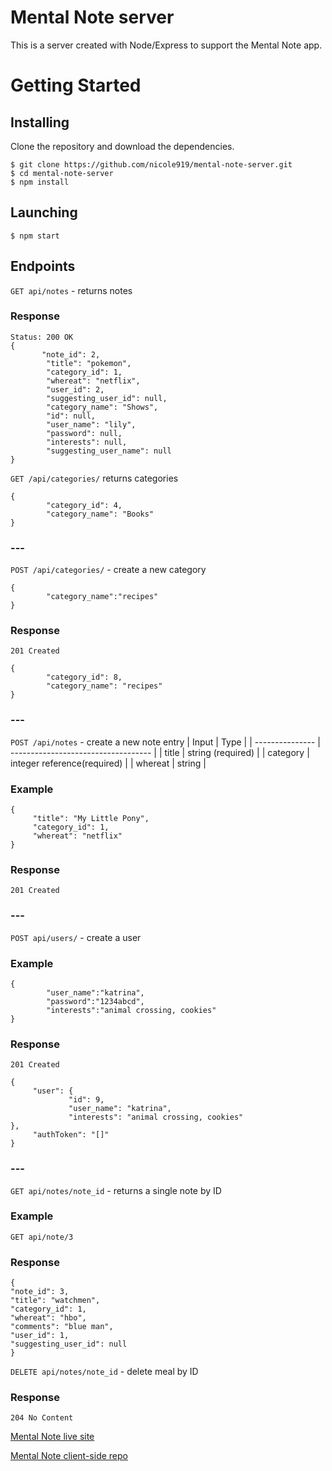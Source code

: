 # Mental Note server

This is a server created with Node/Express to support the Mental Note app.

# Getting Started

## Installing

Clone the repository and download the dependencies.

```
$ git clone https://github.com/nicole919/mental-note-server.git
$ cd mental-note-server
$ npm install
```

## Launching

```
$ npm start
```

## Endpoints

`GET api/notes` - returns notes

### Response

```
Status: 200 OK
{
       "note_id": 2,
        "title": "pokemon",
        "category_id": 1,
        "whereat": "netflix",
        "user_id": 2,
        "suggesting_user_id": null,
        "category_name": "Shows",
        "id": null,
        "user_name": "lily",
        "password": null,
        "interests": null,
        "suggesting_user_name": null
}
```

`GET /api/categories/` returns categories

```
{
        "category_id": 4,
        "category_name": "Books"
}
```

### ---

`POST /api/categories/` - create a new category

```
{
        "category_name":"recipes"
}
```

### Response

```
201 Created
```

```
{
        "category_id": 8,
        "category_name": "recipes"
}
```

### ---

`POST /api/notes` - create a new note
entry
| Input | Type |
| --------------- | ----------------------------------- |
| title | string (required) |
| category | integer reference(required) |
| whereat | string |

### Example

```
{
     "title": "My Little Pony",
     "category_id": 1,
     "whereat": "netflix"
}
```

### Response

```
201 Created
```

### ---

`POST api/users/` - create a user

### Example

```
{
        "user_name":"katrina",
        "password":"1234abcd",
        "interests":"animal crossing, cookies"
}
```

### Response

```
201 Created
```

```
{
     "user": {
             "id": 9,
             "user_name": "katrina",
             "interests": "animal crossing, cookies"
},
     "authToken": "[]"
}
```

### ---

`GET api/notes/note_id` - returns a single note by ID

### Example

```
GET api/note/3
```

### Response

```
{
"note_id": 3,
"title": "watchmen",
"category_id": 1,
"whereat": "hbo",
"comments": "blue man",
"user_id": 1,
"suggesting_user_id": null
}
```

`DELETE api/notes/note_id` - delete meal by ID

### Response

```
204 No Content
```

[Mental Note live site](https://mental-note.nicole919.now.sh/)

[Mental Note client-side repo](https://github.com/nicole919/mental-note)
